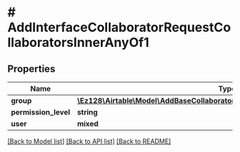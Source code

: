 # # AddInterfaceCollaboratorRequestCollaboratorsInnerAnyOf1

## Properties

Name | Type | Description | Notes
------------ | ------------- | ------------- | -------------
**group** | [**\Ez128\Airtable\Model\AddBaseCollaboratorRequestCollaboratorsInnerAnyOf1Group**](AddBaseCollaboratorRequestCollaboratorsInnerAnyOf1Group.md) |  |
**permission_level** | **string** |  |
**user** | **mixed** |  | [optional]

[[Back to Model list]](../../README.md#models) [[Back to API list]](../../README.md#endpoints) [[Back to README]](../../README.md)
